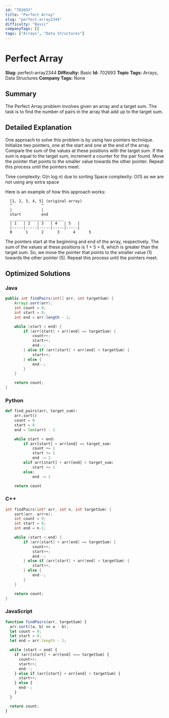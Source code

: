 ```yaml
---
id: "702693"
title: "Perfect Array"
slug: "perfect-array2344"
difficulty: "Basic"
companyTags: []
tags: ["Arrays", "Data Structures"]
---
```


**Perfect Array**
===============

**Slug:** perfect-array2344
**Difficulty:** Basic
**Id:** 702693
**Topic Tags:** Arrays, Data Structures
**Company Tags:** None


## Summary
The Perfect Array problem involves given an array and a target sum. The task is to find the number of pairs in the array that add up to the target sum.

## Detailed Explanation

One approach to solve this problem is by using two pointers technique. Initialize two pointers, one at the start and one at the end of the array. Compare the sum of the values at these positions with the target sum. If the sum is equal to the target sum, increment a counter for the pair found. Move the pointer that points to the smaller value towards the other pointer. Repeat this process until the pointers meet.

Time complexity: O(n log n) due to sorting
Space complexity: O(1) as we are not using any extra space

Here is an example of how this approach works:
```
  [1, 2, 3, 4, 5] (original array)
  ^             ^
  |             |
  start         end
  ________________________
  | 1   | 2   | 3   | 4   | 5   |
  |-----|-----|-----|-----|-----|
  0      1      2      3      4      5
```
The pointers start at the beginning and end of the array, respectively. The sum of the values at these positions is 1 + 5 = 6, which is greater than the target sum. So, we move the pointer that points to the smaller value (1) towards the other pointer (5). Repeat this process until the pointers meet.

## Optimized Solutions

### Java
```java
public int findPairs(int[] arr, int targetSum) {
    Arrays.sort(arr);
    int count = 0;
    int start = 0;
    int end = arr.length - 1;

    while (start < end) {
        if (arr[start] + arr[end] == targetSum) {
            count++;
            start++;
            end--;
        } else if (arr[start] + arr[end] < targetSum) {
            start++;
        } else {
            end--;
        }
    }

    return count;
}
```

### Python
```python
def find_pairs(arr, target_sum):
    arr.sort()
    count = 0
    start = 0
    end = len(arr) - 1

    while start < end:
        if arr[start] + arr[end] == target_sum:
            count += 1
            start += 1
            end -= 1
        elif arr[start] + arr[end] < target_sum:
            start += 1
        else:
            end -= 1

    return count
```

### C++
```cpp
int findPairs(int* arr, int n, int targetSum) {
    sort(arr, arr+n);
    int count = 0;
    int start = 0;
    int end = n-1;

    while (start < end) {
        if (arr[start] + arr[end] == targetSum) {
            count++;
            start++;
            end--;
        } else if (arr[start] + arr[end] < targetSum) {
            start++;
        } else {
            end--;
        }
    }

    return count;
}
```

### JavaScript
```javascript
function findPairs(arr, targetSum) {
  arr.sort((a, b) => a - b);
  let count = 0;
  let start = 0;
  let end = arr.length - 1;

  while (start < end) {
    if (arr[start] + arr[end] === targetSum) {
      count++;
      start++;
      end--;
    } else if (arr[start] + arr[end] < targetSum) {
      start++;
    } else {
      end--;
    }
  }

  return count;
}
```